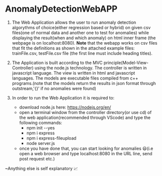 # AnomalyDetectionWebAPP

1. The Web Application allows the user to run anomaly detection algorythms of choice(either regression based or hybrid) on given csv files(one of normal data and another one to test for anomalies) while displaying the result(when and which anomaly) on html inner frame (the webpage is on localhost:8080).
**Note** that the webapp works on csv files that fit the definitions as shown in the attached example files: trainFile.csv, testFile.csv file (the first line must include heading titles).

2. The Application is built according to the MVC principle(Model-View-Controller) using the node.js technology.
The controller is written in javascript language.
The view is written in html and javascript languages.
The models are executable files compiled from c++ programs.(note that the models return the results in json format through outstream,'{}' if no anomalies were found)

3. In order to run the Web Application it is required to:
    - download node.js here: https://nodejs.org/en/
    - open a terminal window from the controller directory(or use cd) of the web application(recommended through VScode) and type the following commands:
      - npm init --yes
      - npm i express
      - npm i express-fileupload
      - node server.js 
    - once you have done that, you can start looking for anomalies 😃(i.e open a web browser and type localhost:8080 in the URL line, send post request etc.)

~Anything else is self explanatory 📈
